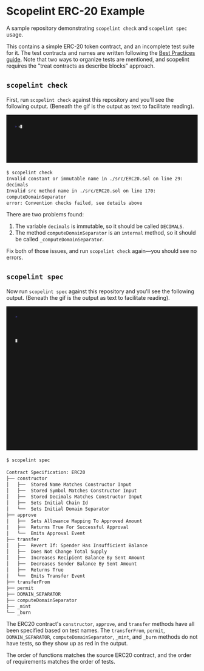 # Scopelint ERC-20 Example

A sample repository demonstrating `scopelint check` and `scopelint spec` usage.

This contains a simple ERC-20 token contract, and an incomplete test suite for it.
The test contracts and names are written following the [Best Practices guide](https://book.getfoundry.sh/tutorials/best-practices).
Note that two ways to organize tests are mentioned, and scopelint requires the "treat contracts as describe blocks" approach.


## `scopelint check`

First, run `scopelint check` against this repository and you'll see the following output.
(Beneath the gif is the output as text to facilitate reading).

![](./assets/check.gif)

```
$ scopelint check
Invalid constant or immutable name in ./src/ERC20.sol on line 29: decimals
Invalid src method name in ./src/ERC20.sol on line 170: computeDomainSeparator
error: Convention checks failed, see details above
```

There are two problems found:
1. The variable `decimals` is immutable, so it should be called `DECIMALS`.
2. The method `computeDomainSeparator` is an `internal` method, so it should be called `_computeDomainSeparator`.

Fix both of those issues, and run `scopelint check` again—you should see no errors.

## `scopelint spec`

Now run `scopelint spec` against this repository and you'll see the following output.
(Beneath the gif is the output as text to facilitate reading).

![](./assets/spec.gif)

```
$ scopelint spec

Contract Specification: ERC20
├── constructor
│   ├──  Stored Name Matches Constructor Input
│   ├──  Stored Symbol Matches Constructor Input
│   ├──  Stored Decimals Matches Constructor Input
│   ├──  Sets Initial Chain Id
│   └──  Sets Initial Domain Separator
├── approve
│   ├──  Sets Allowance Mapping To Approved Amount
│   ├──  Returns True For Successful Approval
│   └──  Emits Approval Event
├── transfer
│   ├──  Revert If: Spender Has Insufficient Balance
│   ├──  Does Not Change Total Supply
│   ├──  Increases Recipient Balance By Sent Amount
│   ├──  Decreases Sender Balance By Sent Amount
│   ├──  Returns True
│   └──  Emits Transfer Event
├── transferFrom
├── permit
├── DOMAIN_SEPARATOR
├── computeDomainSeparator
├── _mint
└── _burn
```

The ERC20 contract's `constructor`, `approve`, and `transfer` methods have all been specified based on test names. The `transferFrom`, `permit`, `DOMAIN_SEPARATOR`, `computeDomainSeparator`, `_mint`, and `_burn` methods do not have tests, so they show up as red in the output.

The order of functions matches the source ERC20 contract, and the order of requirements matches the order of tests.